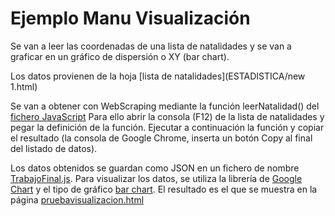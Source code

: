 # Ejemplo Manu Visualización
Se van a leer las coordenadas de una lista de natalidades y se van a graficar en un gráfico de dispersión o XY (bar chart).

Los datos provienen de la hoja [lista de natalidades](ESTADISTICA/new 1.html)

Se van a obtener con WebScraping mediante la función leerNatalidad() del [fichero JavaScript](../ESTADISTICA/new1.js)
Para ello abrir la consola (F12) de la lista de natalidades y pegar la definición de la función. Ejecutar a continuación la función y copiar el resultado (la consola de Google Chrome, inserta un botón Copy al final del listado de datos).

Los datos obtenidos se guardan como JSON en un fichero de nombre [TrabajoFinal.js](../ESTADISTICA/TrabajoFinal.js). 
Para visualizar los datos, se utiliza la librería de [Google Chart](https://developers.google.com/chart/) y el tipo de gráfico [bar chart](https://developers.google.com/chart/interactive/docs/gallery/scatterchart).
El resultado es el que se muestra en la página [pruebavisualizacion.html](../ESTADISTICA/pruebavisualizacion.html)

